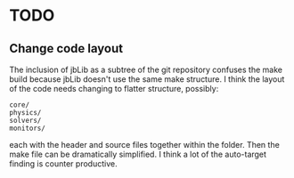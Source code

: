 # TODO

## Change code layout

The inclusion of jbLib as a subtree of the git repository confuses the make build because jbLib doesn't use the same make structure. I think the layout of the code needs changing to flatter structure, possibly:

	core/
	physics/
	solvers/
	monitors/
	
each with the header and source files together within the folder. Then the make file can be dramatically simplified. I think a lot of the auto-target finding is counter productive.